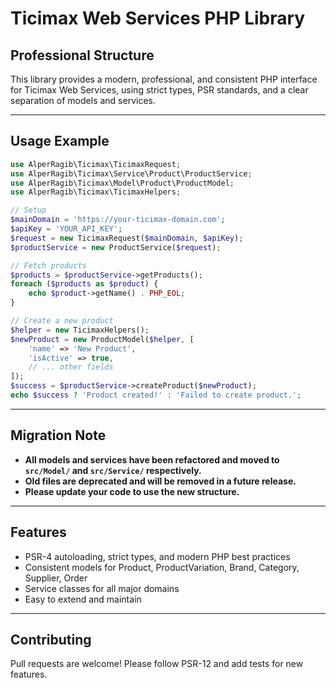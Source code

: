 # Ticimax Web Services PHP Library

## Professional Structure

This library provides a modern, professional, and consistent PHP interface for Ticimax Web Services, using strict types, PSR standards, and a clear separation of models and services.

---

## Usage Example

```php
use AlperRagib\Ticimax\TicimaxRequest;
use AlperRagib\Ticimax\Service\Product\ProductService;
use AlperRagib\Ticimax\Model\Product\ProductModel;
use AlperRagib\Ticimax\TicimaxHelpers;

// Setup
$mainDomain = 'https://your-ticimax-domain.com';
$apiKey = 'YOUR_API_KEY';
$request = new TicimaxRequest($mainDomain, $apiKey);
$productService = new ProductService($request);

// Fetch products
$products = $productService->getProducts();
foreach ($products as $product) {
    echo $product->getName() . PHP_EOL;
}

// Create a new product
$helper = new TicimaxHelpers();
$newProduct = new ProductModel($helper, [
    'name' => 'New Product',
    'isActive' => true,
    // ... other fields
]);
$success = $productService->createProduct($newProduct);
echo $success ? 'Product created!' : 'Failed to create product.';
```

---

## Migration Note

- **All models and services have been refactored and moved to `src/Model/` and `src/Service/` respectively.**
- **Old files are deprecated and will be removed in a future release.**
- **Please update your code to use the new structure.**

---

## Features
- PSR-4 autoloading, strict types, and modern PHP best practices
- Consistent models for Product, ProductVariation, Brand, Category, Supplier, Order
- Service classes for all major domains
- Easy to extend and maintain

---

## Contributing
Pull requests are welcome! Please follow PSR-12 and add tests for new features.
